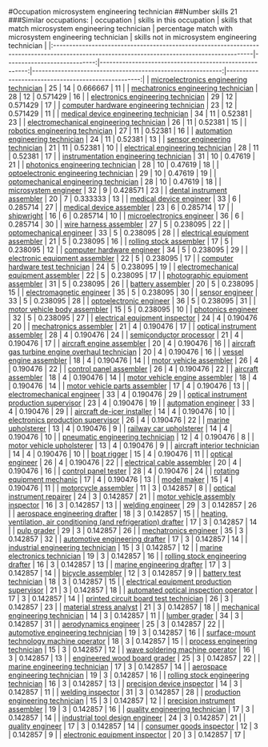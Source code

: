 #Occupation microsystem engineering technician
##Number skills 21
###Similar occupations:
| occupation                                                                                                                                  |   skills in this occupation |   skills that match microsystem engineering technician |   percentage match with microsystem engineering technician |   skills not in microsystem engineering technician |
|:--------------------------------------------------------------------------------------------------------------------------------------------|----------------------------:|-------------------------------------------------------:|-----------------------------------------------------------:|---------------------------------------------------:|
| [microelectronics engineering technician](microelectronics_engineering_technician.md)                                                       |                          25 |                                                     14 |                                                   0.666667 |                                                 11 |
| [mechatronics engineering technician](mechatronics_engineering_technician.md)                                                               |                          28 |                                                     12 |                                                   0.571429 |                                                 16 |
| [electronics engineering technician](electronics_engineering_technician.md)                                                                 |                          29 |                                                     12 |                                                   0.571429 |                                                 17 |
| [computer hardware engineering technician](computer_hardware_engineering_technician.md)                                                     |                          23 |                                                     12 |                                                   0.571429 |                                                 11 |
| [medical device engineering technician](medical_device_engineering_technician.md)                                                           |                          34 |                                                     11 |                                                   0.52381  |                                                 23 |
| [electromechanical engineering technician](electromechanical_engineering_technician.md)                                                     |                          26 |                                                     11 |                                                   0.52381  |                                                 15 |
| [robotics engineering technician](robotics_engineering_technician.md)                                                                       |                          27 |                                                     11 |                                                   0.52381  |                                                 16 |
| [automation engineering technician](automation_engineering_technician.md)                                                                   |                          24 |                                                     11 |                                                   0.52381  |                                                 13 |
| [sensor engineering technician](sensor_engineering_technician.md)                                                                           |                          21 |                                                     11 |                                                   0.52381  |                                                 10 |
| [electrical engineering technician](electrical_engineering_technician.md)                                                                   |                          28 |                                                     11 |                                                   0.52381  |                                                 17 |
| [instrumentation engineering technician](instrumentation_engineering_technician.md)                                                         |                          31 |                                                     10 |                                                   0.47619  |                                                 21 |
| [photonics engineering technician](photonics_engineering_technician.md)                                                                     |                          28 |                                                     10 |                                                   0.47619  |                                                 18 |
| [optoelectronic engineering technician](optoelectronic_engineering_technician.md)                                                           |                          29 |                                                     10 |                                                   0.47619  |                                                 19 |
| [optomechanical engineering technician](optomechanical_engineering_technician.md)                                                           |                          28 |                                                     10 |                                                   0.47619  |                                                 18 |
| [microsystem engineer](microsystem_engineer.md)                                                                                             |                          32 |                                                      9 |                                                   0.428571 |                                                 23 |
| [dental instrument assembler](dental_instrument_assembler.md)                                                                               |                          20 |                                                      7 |                                                   0.333333 |                                                 13 |
| [medical device engineer](medical_device_engineer.md)                                                                                       |                          33 |                                                      6 |                                                   0.285714 |                                                 27 |
| [medical device assembler](medical_device_assembler.md)                                                                                     |                          23 |                                                      6 |                                                   0.285714 |                                                 17 |
| [shipwright](shipwright.md)                                                                                                                 |                          16 |                                                      6 |                                                   0.285714 |                                                 10 |
| [microelectronics engineer](microelectronics_engineer.md)                                                                                   |                          36 |                                                      6 |                                                   0.285714 |                                                 30 |
| [wire harness assembler](wire_harness_assembler.md)                                                                                         |                          27 |                                                      5 |                                                   0.238095 |                                                 22 |
| [optomechanical engineer](optomechanical_engineer.md)                                                                                       |                          33 |                                                      5 |                                                   0.238095 |                                                 28 |
| [electrical equipment assembler](electrical_equipment_assembler.md)                                                                         |                          21 |                                                      5 |                                                   0.238095 |                                                 16 |
| [rolling stock assembler](rolling_stock_assembler.md)                                                                                       |                          17 |                                                      5 |                                                   0.238095 |                                                 12 |
| [computer hardware engineer](computer_hardware_engineer.md)                                                                                 |                          34 |                                                      5 |                                                   0.238095 |                                                 29 |
| [electronic equipment assembler](electronic_equipment_assembler.md)                                                                         |                          22 |                                                      5 |                                                   0.238095 |                                                 17 |
| [computer hardware test technician](computer_hardware_test_technician.md)                                                                   |                          24 |                                                      5 |                                                   0.238095 |                                                 19 |
| [electromechanical equipment assembler](electromechanical_equipment_assembler.md)                                                           |                          22 |                                                      5 |                                                   0.238095 |                                                 17 |
| [photographic equipment assembler](photographic_equipment_assembler.md)                                                                     |                          31 |                                                      5 |                                                   0.238095 |                                                 26 |
| [battery assembler](battery_assembler.md)                                                                                                   |                          20 |                                                      5 |                                                   0.238095 |                                                 15 |
| [electromagnetic engineer](electromagnetic_engineer.md)                                                                                     |                          35 |                                                      5 |                                                   0.238095 |                                                 30 |
| [sensor engineer](sensor_engineer.md)                                                                                                       |                          33 |                                                      5 |                                                   0.238095 |                                                 28 |
| [optoelectronic engineer](optoelectronic_engineer.md)                                                                                       |                          36 |                                                      5 |                                                   0.238095 |                                                 31 |
| [motor vehicle body assembler](motor_vehicle_body_assembler.md)                                                                             |                          15 |                                                      5 |                                                   0.238095 |                                                 10 |
| [photonics engineer](photonics_engineer.md)                                                                                                 |                          32 |                                                      5 |                                                   0.238095 |                                                 27 |
| [electrical equipment inspector](electrical_equipment_inspector.md)                                                                         |                          24 |                                                      4 |                                                   0.190476 |                                                 20 |
| [mechatronics assembler](mechatronics_assembler.md)                                                                                         |                          21 |                                                      4 |                                                   0.190476 |                                                 17 |
| [optical instrument assembler](optical_instrument_assembler.md)                                                                             |                          28 |                                                      4 |                                                   0.190476 |                                                 24 |
| [semiconductor processor](semiconductor_processor.md)                                                                                       |                          21 |                                                      4 |                                                   0.190476 |                                                 17 |
| [aircraft engine assembler](aircraft_engine_assembler.md)                                                                                   |                          20 |                                                      4 |                                                   0.190476 |                                                 16 |
| [aircraft gas turbine engine overhaul technician](aircraft_gas_turbine_engine_overhaul_technician.md)                                       |                          20 |                                                      4 |                                                   0.190476 |                                                 16 |
| [vessel engine assembler](vessel_engine_assembler.md)                                                                                       |                          18 |                                                      4 |                                                   0.190476 |                                                 14 |
| [motor vehicle assembler](motor_vehicle_assembler.md)                                                                                       |                          26 |                                                      4 |                                                   0.190476 |                                                 22 |
| [control panel assembler](control_panel_assembler.md)                                                                                       |                          26 |                                                      4 |                                                   0.190476 |                                                 22 |
| [aircraft assembler](aircraft_assembler.md)                                                                                                 |                          18 |                                                      4 |                                                   0.190476 |                                                 14 |
| [motor vehicle engine assembler](motor_vehicle_engine_assembler.md)                                                                         |                          18 |                                                      4 |                                                   0.190476 |                                                 14 |
| [motor vehicle parts assembler](motor_vehicle_parts_assembler.md)                                                                           |                          17 |                                                      4 |                                                   0.190476 |                                                 13 |
| [electromechanical engineer](electromechanical_engineer.md)                                                                                 |                          33 |                                                      4 |                                                   0.190476 |                                                 29 |
| [optical instrument production supervisor](optical_instrument_production_supervisor.md)                                                     |                          23 |                                                      4 |                                                   0.190476 |                                                 19 |
| [automation engineer](automation_engineer.md)                                                                                               |                          33 |                                                      4 |                                                   0.190476 |                                                 29 |
| [aircraft de-icer installer](aircraft_de-icer_installer.md)                                                                                 |                          14 |                                                      4 |                                                   0.190476 |                                                 10 |
| [electronics production supervisor](electronics_production_supervisor.md)                                                                   |                          26 |                                                      4 |                                                   0.190476 |                                                 22 |
| [marine upholsterer](marine_upholsterer.md)                                                                                                 |                          13 |                                                      4 |                                                   0.190476 |                                                  9 |
| [railway car upholsterer](railway_car_upholsterer.md)                                                                                       |                          14 |                                                      4 |                                                   0.190476 |                                                 10 |
| [pneumatic engineering technician](pneumatic_engineering_technician.md)                                                                     |                          12 |                                                      4 |                                                   0.190476 |                                                  8 |
| [motor vehicle upholsterer](motor_vehicle_upholsterer.md)                                                                                   |                          13 |                                                      4 |                                                   0.190476 |                                                  9 |
| [aircraft interior technician](aircraft_interior_technician.md)                                                                             |                          14 |                                                      4 |                                                   0.190476 |                                                 10 |
| [boat rigger](boat_rigger.md)                                                                                                               |                          15 |                                                      4 |                                                   0.190476 |                                                 11 |
| [optical engineer](optical_engineer.md)                                                                                                     |                          26 |                                                      4 |                                                   0.190476 |                                                 22 |
| [electrical cable assembler](electrical_cable_assembler.md)                                                                                 |                          20 |                                                      4 |                                                   0.190476 |                                                 16 |
| [control panel tester](control_panel_tester.md)                                                                                             |                          28 |                                                      4 |                                                   0.190476 |                                                 24 |
| [rotating equipment mechanic](rotating_equipment_mechanic.md)                                                                               |                          17 |                                                      4 |                                                   0.190476 |                                                 13 |
| [model maker](model_maker.md)                                                                                                               |                          15 |                                                      4 |                                                   0.190476 |                                                 11 |
| [motorcycle assembler](motorcycle_assembler.md)                                                                                             |                          11 |                                                      3 |                                                   0.142857 |                                                  8 |
| [optical instrument repairer](optical_instrument_repairer.md)                                                                               |                          24 |                                                      3 |                                                   0.142857 |                                                 21 |
| [motor vehicle assembly inspector](motor_vehicle_assembly_inspector.md)                                                                     |                          16 |                                                      3 |                                                   0.142857 |                                                 13 |
| [welding engineer](welding_engineer.md)                                                                                                     |                          29 |                                                      3 |                                                   0.142857 |                                                 26 |
| [aerospace engineering drafter](aerospace_engineering_drafter.md)                                                                           |                          18 |                                                      3 |                                                   0.142857 |                                                 15 |
| [heating, ventilation, air conditioning (and refrigeration) drafter](heating,_ventilation,_air_conditioning_(and_refrigeration)_drafter.md) |                          17 |                                                      3 |                                                   0.142857 |                                                 14 |
| [pulp grader](pulp_grader.md)                                                                                                               |                          29 |                                                      3 |                                                   0.142857 |                                                 26 |
| [mechatronics engineer](mechatronics_engineer.md)                                                                                           |                          35 |                                                      3 |                                                   0.142857 |                                                 32 |
| [automotive engineering drafter](automotive_engineering_drafter.md)                                                                         |                          17 |                                                      3 |                                                   0.142857 |                                                 14 |
| [industrial engineering technician](industrial_engineering_technician.md)                                                                   |                          15 |                                                      3 |                                                   0.142857 |                                                 12 |
| [marine electronics technician](marine_electronics_technician.md)                                                                           |                          19 |                                                      3 |                                                   0.142857 |                                                 16 |
| [rolling stock engineering drafter](rolling_stock_engineering_drafter.md)                                                                   |                          16 |                                                      3 |                                                   0.142857 |                                                 13 |
| [marine engineering drafter](marine_engineering_drafter.md)                                                                                 |                          17 |                                                      3 |                                                   0.142857 |                                                 14 |
| [bicycle assembler](bicycle_assembler.md)                                                                                                   |                          12 |                                                      3 |                                                   0.142857 |                                                  9 |
| [battery test technician](battery_test_technician.md)                                                                                       |                          18 |                                                      3 |                                                   0.142857 |                                                 15 |
| [electrical equipment production supervisor](electrical_equipment_production_supervisor.md)                                                 |                          21 |                                                      3 |                                                   0.142857 |                                                 18 |
| [automated optical inspection operator](automated_optical_inspection_operator.md)                                                           |                          17 |                                                      3 |                                                   0.142857 |                                                 14 |
| [printed circuit board test technician](printed_circuit_board_test_technician.md)                                                           |                          26 |                                                      3 |                                                   0.142857 |                                                 23 |
| [material stress analyst](material_stress_analyst.md)                                                                                       |                          21 |                                                      3 |                                                   0.142857 |                                                 18 |
| [mechanical engineering technician](mechanical_engineering_technician.md)                                                                   |                          14 |                                                      3 |                                                   0.142857 |                                                 11 |
| [lumber grader](lumber_grader.md)                                                                                                           |                          34 |                                                      3 |                                                   0.142857 |                                                 31 |
| [aerodynamics engineer](aerodynamics_engineer.md)                                                                                           |                          25 |                                                      3 |                                                   0.142857 |                                                 22 |
| [automotive engineering technician](automotive_engineering_technician.md)                                                                   |                          19 |                                                      3 |                                                   0.142857 |                                                 16 |
| [surface-mount technology machine operator](surface-mount_technology_machine_operator.md)                                                   |                          18 |                                                      3 |                                                   0.142857 |                                                 15 |
| [process engineering technician](process_engineering_technician.md)                                                                         |                          15 |                                                      3 |                                                   0.142857 |                                                 12 |
| [wave soldering machine operator](wave_soldering_machine_operator.md)                                                                       |                          16 |                                                      3 |                                                   0.142857 |                                                 13 |
| [engineered wood board grader](engineered_wood_board_grader.md)                                                                             |                          25 |                                                      3 |                                                   0.142857 |                                                 22 |
| [marine engineering technician](marine_engineering_technician.md)                                                                           |                          17 |                                                      3 |                                                   0.142857 |                                                 14 |
| [aerospace engineering technician](aerospace_engineering_technician.md)                                                                     |                          19 |                                                      3 |                                                   0.142857 |                                                 16 |
| [rolling stock engineering technician](rolling_stock_engineering_technician.md)                                                             |                          16 |                                                      3 |                                                   0.142857 |                                                 13 |
| [precision device inspector](precision_device_inspector.md)                                                                                 |                          14 |                                                      3 |                                                   0.142857 |                                                 11 |
| [welding inspector](welding_inspector.md)                                                                                                   |                          31 |                                                      3 |                                                   0.142857 |                                                 28 |
| [production engineering technician](production_engineering_technician.md)                                                                   |                          15 |                                                      3 |                                                   0.142857 |                                                 12 |
| [precision instrument assembler](precision_instrument_assembler.md)                                                                         |                          19 |                                                      3 |                                                   0.142857 |                                                 16 |
| [quality engineering technician](quality_engineering_technician.md)                                                                         |                          17 |                                                      3 |                                                   0.142857 |                                                 14 |
| [industrial tool design engineer](industrial_tool_design_engineer.md)                                                                       |                          24 |                                                      3 |                                                   0.142857 |                                                 21 |
| [quality engineer](quality_engineer.md)                                                                                                     |                          17 |                                                      3 |                                                   0.142857 |                                                 14 |
| [consumer goods inspector](consumer_goods_inspector.md)                                                                                     |                          12 |                                                      3 |                                                   0.142857 |                                                  9 |
| [electronic equipment inspector](electronic_equipment_inspector.md)                                                                         |                          20 |                                                      3 |                                                   0.142857 |                                                 17 |
